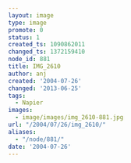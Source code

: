 ```yaml
---
layout: image
type: image
promote: 0
status: 1
created_ts: 1090862011
changed_ts: 1372159410
node_id: 881
title: IMG_2610
author: anj
created: '2004-07-26'
changed: '2013-06-25'
tags:
  - Napier
images:
  - image/images/img_2610-881.jpg
url: "/2004/07/26/img_2610/"
aliases:
  - "/node/881/"
date: '2004-07-26'
---
```


